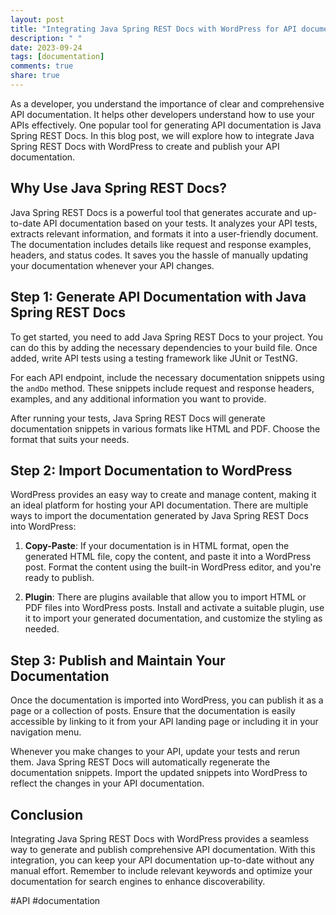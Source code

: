 ```yaml
---
layout: post
title: "Integrating Java Spring REST Docs with WordPress for API documentation"
description: " "
date: 2023-09-24
tags: [documentation]
comments: true
share: true
---
```


As a developer, you understand the importance of clear and comprehensive API documentation. It helps other developers understand how to use your APIs effectively. One popular tool for generating API documentation is Java Spring REST Docs. In this blog post, we will explore how to integrate Java Spring REST Docs with WordPress to create and publish your API documentation.

## Why Use Java Spring REST Docs?

Java Spring REST Docs is a powerful tool that generates accurate and up-to-date API documentation based on your tests. It analyzes your API tests, extracts relevant information, and formats it into a user-friendly document. The documentation includes details like request and response examples, headers, and status codes. It saves you the hassle of manually updating your documentation whenever your API changes.

## Step 1: Generate API Documentation with Java Spring REST Docs

To get started, you need to add Java Spring REST Docs to your project. You can do this by adding the necessary dependencies to your build file. Once added, write API tests using a testing framework like JUnit or TestNG.

For each API endpoint, include the necessary documentation snippets using the `andDo` method. These snippets include request and response headers, examples, and any additional information you want to provide.

After running your tests, Java Spring REST Docs will generate documentation snippets in various formats like HTML and PDF. Choose the format that suits your needs.

## Step 2: Import Documentation to WordPress

WordPress provides an easy way to create and manage content, making it an ideal platform for hosting your API documentation. There are multiple ways to import the documentation generated by Java Spring REST Docs into WordPress:

1. **Copy-Paste**: If your documentation is in HTML format, open the generated HTML file, copy the content, and paste it into a WordPress post. Format the content using the built-in WordPress editor, and you're ready to publish.

2. **Plugin**: There are plugins available that allow you to import HTML or PDF files into WordPress posts. Install and activate a suitable plugin, use it to import your generated documentation, and customize the styling as needed.

## Step 3: Publish and Maintain Your Documentation

Once the documentation is imported into WordPress, you can publish it as a page or a collection of posts. Ensure that the documentation is easily accessible by linking to it from your API landing page or including it in your navigation menu.

Whenever you make changes to your API, update your tests and rerun them. Java Spring REST Docs will automatically regenerate the documentation snippets. Import the updated snippets into WordPress to reflect the changes in your API documentation.

## Conclusion

Integrating Java Spring REST Docs with WordPress provides a seamless way to generate and publish comprehensive API documentation. With this integration, you can keep your API documentation up-to-date without any manual effort. Remember to include relevant keywords and optimize your documentation for search engines to enhance discoverability.

#API #documentation